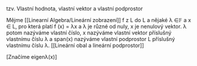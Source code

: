tzv. Vlastní hodnota, vlastní vektor a vlastní podprostor

Mějme [[Linearní Algebra/Lineární zobrazení]] f z L do L a nějaké λ ∈𝔽 a x ∈ L, pro která platí f (x) = λx a λ je různé od nuly, x je nenulový vektor.
λ potom nazýváme vlastní číslo, x nazýváme vlastní vektor příslušný vlastnímu číslu λ a span(x) nazýváme vlastní podprostor L příslušný vlastnímu číslu λ.  [[Lineární obal a lineární podprostor]]

[Značíme eigenλ(x)]